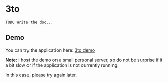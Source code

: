 3to
===

`TODO Write the doc...`

Demo
----

You can try the application here: [3to demo](http://3to.leomillon.fr)

**Note:** I host the demo on a small personal server, so do not be surprise if it a bit slow or if the application is not currently running.

In this case, please try again later.